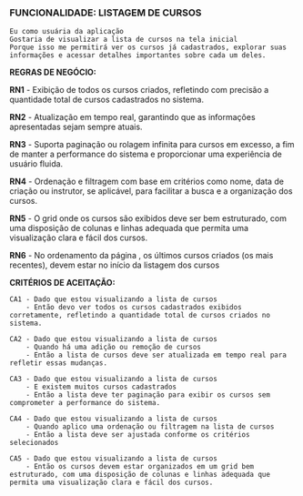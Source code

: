 

### FUNCIONALIDADE: LISTAGEM DE CURSOS


    Eu como usuária da aplicação
    Gostaria de visualizar a lista de cursos na tela inicial
    Porque isso me permitirá ver os cursos já cadastrados, explorar suas informações e acessar detalhes importantes sobre cada um deles.


**REGRAS DE NEGÓCIO:**

**RN1** - Exibição de  todos os cursos criados, refletindo com precisão a quantidade total de cursos cadastrados no sistema.

**RN2** - Atualização em tempo real, garantindo que as informações apresentadas sejam sempre atuais.

**RN3** - Suporta paginação ou rolagem infinita para cursos em excesso, a fim de manter a performance do sistema e proporcionar uma experiência de usuário fluida.

**RN4** - Ordenação  e filtragem com base em critérios como nome, data de criação ou instrutor, se aplicável, para facilitar a busca e a organização dos cursos.

**RN5** - O grid onde os cursos são exibidos deve ser bem estruturado, com uma disposição de colunas e linhas adequada que permita uma visualização clara e fácil dos cursos.

**RN6** - No ordenamento da página , os últimos cursos criados (os mais recentes), devem estar no início da listagem dos cursos

**CRITÉRIOS DE ACEITAÇÃO:**

    CA1 - Dado que estou visualizando a lista de cursos
        - Então devo ver todos os cursos cadastrados exibidos corretamente, refletindo a quantidade total de cursos criados no sistema.

    CA2 - Dado que estou visualizando a lista de cursos
        - Quando há uma adição ou remoção de cursos
        - Então a lista de cursos deve ser atualizada em tempo real para refletir essas mudanças.

    CA3 - Dado que estou visualizando a lista de cursos
        - E existem muitos cursos cadastrados
        - Então a lista deve ter paginação para exibir os cursos sem comprometer a performance do sistema.

    CA4 - Dado que estou visualizando a lista de cursos
        - Quando aplico uma ordenação ou filtragem na lista de cursos
        - Então a lista deve ser ajustada conforme os critérios selecionados

    CA5 - Dado que estou visualizando a lista de cursos
        - Então os cursos devem estar organizados em um grid bem estruturado, com uma disposição de colunas e linhas adequada que permita uma visualização clara e fácil dos cursos.



